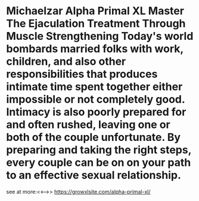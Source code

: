 # Michaelzar Alpha Primal XL Master The Ejaculation Treatment Through Muscle Strengthening Today's world bombards married folks with work, children, and also other responsibilities that produces intimate time spent together either impossible or not completely good. Intimacy is also poorly prepared for and often rushed, leaving one or both of the couple unfortunate. By preparing and taking the right steps, every couple can be on on your path to an effective sexual relationship.

see at more:<<-->> https://growxlsite.com/alpha-primal-xl/
